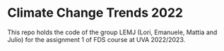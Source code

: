# Climate Change Trends 2022

This repo holds the code of the group LEMJ (Lori, Emanuele, Mattia and Julio) for the assignment 1 of FDS course at UVA 2022/2023.
